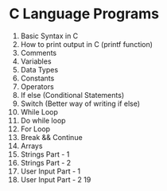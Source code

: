 # C Language Programs

1. Basic Syntax in C
2. How to print output in C (printf function)
3. Comments
4. Variables
5. Data Types
6. Constants
7. Operators
8. If else (Conditional Statements)
9. Switch (Better way of writing if else)
10. While Loop
11. Do while loop
12. For Loop
13. Break && Continue
14. Arrays
15. Strings Part - 1
16. Strings Part - 2
17. User Input Part - 1
18. User Input Part - 2
19